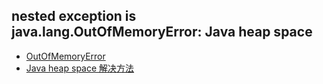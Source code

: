 
## nested exception is java.lang.OutOfMemoryError: Java heap space

+ [OutOfMemoryError](https://blog.csdn.net/renfufei/article/details/76350794)
+ [Java heap space 解决方法](https://blog.51cto.com/flameover/1866771)